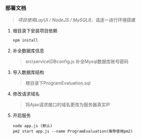 ### 部署文档

> *项目使用LayUI / NodeJS / MySQL8*，请逐一进行环境搭建

1. 根目录下安装项目依赖 

   ```javascript
   npm install
   ```

   

2. 补全数据库信息

   > src\service\DBconfig.js 补全Mysql数据库账号密码

3. 导入数据库结构

   > 根目录下ProgramEvaluation.sql

   

4. 修改请求域名

   > 将Ajax请求接口的域名更改为服务器真实IP

   

5. 开启服务

   ```
   node app.js (默认)
   pm2 start app.js --name ProgramEvaluation(推荐使用pm2)
   ```

   


